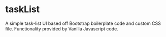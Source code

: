 # taskList

A simple task-list UI based off Bootstrap boilerplate code and custom CSS file. Functionality provided by Vanilla Javascript code. 
